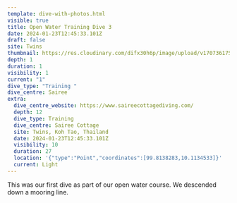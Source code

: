 ```yaml
---
template: dive-with-photos.html
visible: true
title: Open Water Training Dive 3
date: 2024-01-23T12:45:33.101Z
draft: false
site: Twins
thumbnail: https://res.cloudinary.com/difx30h6p/image/upload/v1707361751/DSC_5393_Original_lljacs.jpg
depth: 1
duration: 1
visibility: 1
current: "1"
dive_type: "Training "
dive_centre: Sairee
extra:
  dive_centre_website: https://www.saireecottagediving.com/
  depth: 12
  dive_type: Training
  dive_centre: Sairee Cottage
  site: Twins, Koh Tao, Thailand
  date: 2024-01-23T12:45:33.101Z
  visibility: 10
  duration: 27
  location: '{"type":"Point","coordinates":[99.8138283,10.1134533]}'
  current: Light
---
```

This was our first dive as part of our open water course. We descended down a mooring line.

